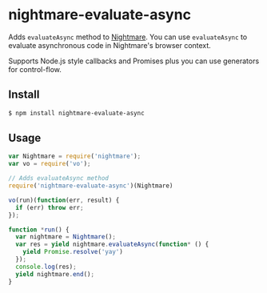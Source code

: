 # nightmare-evaluate-async
Adds `evaluateAsync` method to
[Nightmare](https://github.com/segmentio/nightmare). You can use
`evaluateAsync` to evaluate asynchronous code in Nightmare's browser context.

Supports Node.js style callbacks and Promises plus you can use generators for control-flow.

## Install
```bash
$ npm install nightmare-evaluate-async
```

## Usage
```javascript
var Nightmare = require('nightmare');
var vo = require('vo');

// Adds evaluateAsync method
require('nightmare-evaluate-async')(Nightmare)

vo(run)(function(err, result) {
  if (err) throw err;
});

function *run() {
  var nightmare = Nightmare();
  var res = yield nightmare.evaluateAsync(function* () {
    yield Promise.resolve('yay')
  });
  console.log(res);
  yield nightmare.end();
}
```
